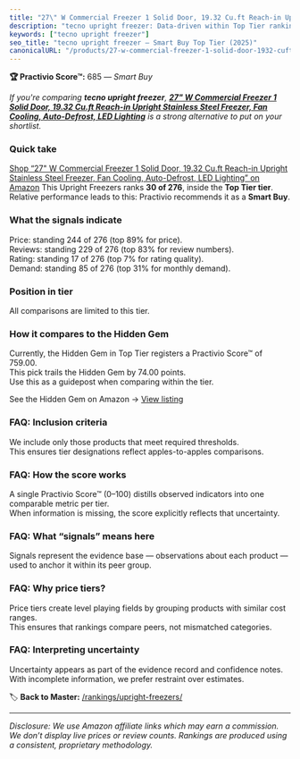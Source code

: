 ```yaml
---
title: "27\" W Commercial Freezer 1 Solid Door, 19.32 Cu.ft Reach-in Upright Stainless Steel Freezer, Fan Cooling, Auto-Defrost, LED Lighting"
description: "tecno upright freezer: Data-driven within Top Tier ranking using the Practivio Score™. Positioned by quality, value, demand, findability, momentum."
keywords: ["tecno upright freezer"]
seo_title: "tecno upright freezer — Smart Buy Top Tier (2025)"
canonicalURL: "/products/27-w-commercial-freezer-1-solid-door-1932-cuft-reach-in-upright-stainless-steel-freezer-fan-cooling-auto-defrost-led-lighting-B0DTKMHPGX/"
---
```


**🏆 Practivio Score™:** 685 — _Smart Buy_


*If you're comparing **tecno upright freezer**, **[27" W Commercial Freezer 1 Solid Door, 19.32 Cu.ft Reach-in Upright Stainless Steel Freezer, Fan Cooling, Auto-Defrost, LED Lighting](https://www.amazon.com/dp/B0DTKMHPGX?tag=practivio-20)** is a strong alternative to put on your shortlist.*
### Quick take
[Shop “27" W Commercial Freezer 1 Solid Door, 19.32 Cu.ft Reach-in Upright Stainless Steel Freezer, Fan Cooling, Auto-Defrost, LED Lighting” on Amazon](https://www.amazon.com/dp/B0DTKMHPGX?tag=practivio-20)
This Upright Freezers ranks **30 of 276**, inside the **Top Tier tier**.  
Relative performance leads to this: Practivio recommends it as a **Smart Buy**.

### What the signals indicate
Price: standing 244 of 276 (top 89% for price).  
Reviews: standing 229 of 276 (top 83% for review numbers).  
Rating: standing 17 of 276 (top 7% for rating quality).  
Demand: standing 85 of 276 (top 31% for monthly demand).

### Position in tier
All comparisons are limited to this tier.

### How it compares to the Hidden Gem
Currently, the Hidden Gem in Top Tier registers a Practivio Score™ of 759.00.  
This pick trails the Hidden Gem by 74.00 points.  
Use this as a guidepost when comparing within the tier.  

See the Hidden Gem on Amazon → [View listing](https://www.amazon.com/dp/B09LHLZFYZ?tag=practivio-20)

### FAQ: Inclusion criteria
We include only those products that meet required thresholds.  
This ensures tier designations reflect apples-to-apples comparisons.

### FAQ: How the score works
A single Practivio Score™ (0–100) distills observed indicators into one comparable metric per tier.  
When information is missing, the score explicitly reflects that uncertainty.

### FAQ: What “signals” means here
Signals represent the evidence base — observations about each product — used to anchor it within its peer group.

### FAQ: Why price tiers?
Price tiers create level playing fields by grouping products with similar cost ranges.  
This ensures that rankings compare peers, not mismatched categories.

### FAQ: Interpreting uncertainty
Uncertainty appears as part of the evidence record and confidence notes.  
With incomplete information, we prefer restraint over estimates.


🏷️ **Back to Master:** [/rankings/upright-freezers/](/rankings/upright-freezers/)

---
_Disclosure: We use Amazon affiliate links which may earn a commission. We don’t display live prices or review counts. Rankings are produced using a consistent, proprietary methodology._
